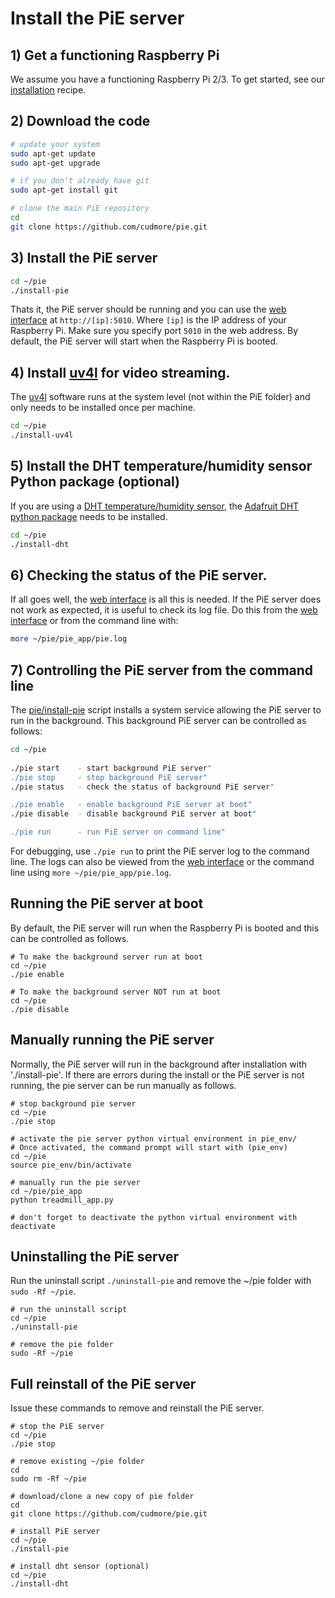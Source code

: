 # Install the PiE server

## 1) Get a functioning Raspberry Pi

We assume you have a functioning Raspberry Pi 2/3. To get started, see our [installation][install-stretch] recipe.

## 2) Download the code

```bash
# update your system
sudo apt-get update
sudo apt-get upgrade

# if you don't already have git
sudo apt-get install git

# clone the main PiE repository
cd
git clone https://github.com/cudmore/pie.git
```

## 3) Install the PiE server

```bash
cd ~/pie
./install-pie
```

Thats it, the PiE server should be running and you can use the [web interface](web-interface.md) at `http://[ip]:5010`. Where `[ip]` is the IP address of your Raspberry Pi. Make sure you specify port `5010` in the web address. By default, the PiE server will start when the Raspberry Pi is booted.

## 4) Install [uv4l][uv4l] for video streaming.

The [uv4l][uv4l] software runs at the system level (not within the PiE folder) and only needs to be installed once per machine.

```bash
cd ~/pie
./install-uv4l
```

## 5) Install the DHT temperature/humidity sensor Python package (optional)

If you are using a [DHT temperature/humidity sensor][am2302], the [Adafruit DHT python package][dht] needs to be installed.

```bash
cd ~/pie
./install-dht
```

## 6) Checking the status of the PiE server.

If all goes well, the [web interface](web-interface.md) is all this is needed. If the PiE server does not work as expected, it is useful to check its log file. Do this from the [web interface](web-interface.md) or from the command line with:

```bash
more ~/pie/pie_app/pie.log
```

## 7) Controlling the PiE server from the command line

The [pie/install-pie](install-pie) script installs a system service allowing the PiE server to run in the background. This background PiE server can be controlled as follows:

```bash
cd ~/pie
	
./pie start    - start background PiE server"
./pie stop     - stop background PiE server"
./pie status   - check the status of background PiE server"

./pie enable   - enable background PiE server at boot"
./pie disable  - disable background PiE server at boot"

./pie run      - run PiE server on command line"
```

For debugging, use `./pie run` to print the PiE server log to the command line. The logs can also be viewed from the [web interface](web-interface.md) or the command line using `more ~/pie/pie_app/pie.log`.

## Running the PiE server at boot

By default, the PiE server will run when the Raspberry Pi is booted and this can be controlled as follows.

```
# To make the background server run at boot
cd ~/pie
./pie enable

# To make the background server NOT run at boot
cd ~/pie
./pie disable
```

## Manually running the PiE server

Normally, the PiE server will run in the background after installation with './install-pie'. If there are errors during the install or the PiE server is not running, the pie server can be run manually as follows.

```
# stop background pie server
cd ~/pie
./pie stop

# activate the pie server python virtual environment in pie_env/
# Once activated, the command prompt will start with (pie_env)
cd ~/pie
source pie_env/bin/activate

# manually run the pie server
cd ~/pie/pie_app
python treadmill_app.py

# don't forget to deactivate the python virtual environment with
deactivate
```

## Uninstalling the PiE server

Run the uninstall script `./uninstall-pie` and remove the ~/pie folder with `sudo -Rf ~/pie`.

```
# run the uninstall script
cd ~/pie
./uninstall-pie

# remove the pie folder
sudo -Rf ~/pie
```

## Full reinstall of the PiE server

Issue these commands to remove and reinstall the PiE server.

```
# stop the PiE server
cd ~/pie
./pie stop

# remove existing ~/pie folder
cd
sudo rm -Rf ~/pie

# download/clone a new copy of pie folder
cd 
git clone https://github.com/cudmore/pie.git

# install PiE server
cd ~/pie
./install-pie

# install dht sensor (optional)
cd ~/pie
./install-dht
```

[install-stretch]: http://blog.cudmore.io/post/2017/11/22/raspian-stretch/
[dht]: https://github.com/adafruit/DHT-sensor-library
[am2302]: https://www.adafruit.com/product/393
[uv4l]: https://www.linux-projects.org/uv4l/
[systemd]: https://www.freedesktop.org/wiki/Software/systemd/